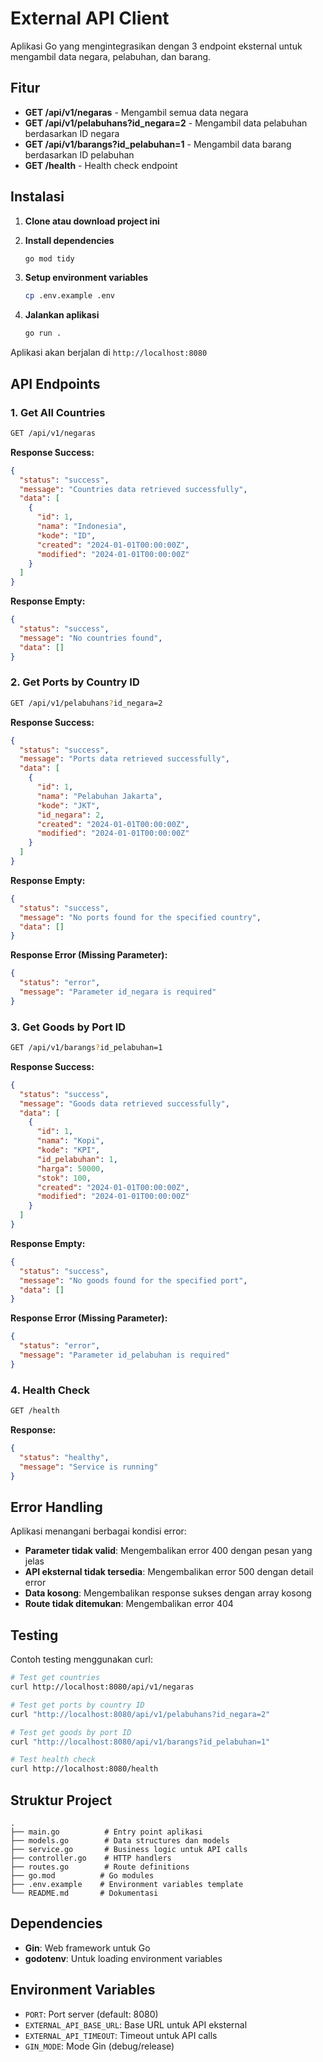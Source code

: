 # External API Client

Aplikasi Go yang mengintegrasikan dengan 3 endpoint eksternal untuk mengambil data negara, pelabuhan, dan barang.

## Fitur

- **GET /api/v1/negaras** - Mengambil semua data negara
- **GET /api/v1/pelabuhans?id_negara=2** - Mengambil data pelabuhan berdasarkan ID negara
- **GET /api/v1/barangs?id_pelabuhan=1** - Mengambil data barang berdasarkan ID pelabuhan
- **GET /health** - Health check endpoint

## Instalasi

1. **Clone atau download project ini**

2. **Install dependencies**
   ```bash
   go mod tidy
   ```
3. **Setup environment variables**
   ```bash
   cp .env.example .env
   ```

4. **Jalankan aplikasi**
   ```bash
   go run .
   ```

Aplikasi akan berjalan di `http://localhost:8080`

## API Endpoints

### 1. Get All Countries
```bash
GET /api/v1/negaras
```

**Response Success:**
```json
{
  "status": "success",
  "message": "Countries data retrieved successfully",
  "data": [
    {
      "id": 1,
      "nama": "Indonesia",
      "kode": "ID",
      "created": "2024-01-01T00:00:00Z",
      "modified": "2024-01-01T00:00:00Z"
    }
  ]
}
```

**Response Empty:**
```json
{
  "status": "success",
  "message": "No countries found",
  "data": []
}
```

### 2. Get Ports by Country ID
```bash
GET /api/v1/pelabuhans?id_negara=2
```

**Response Success:**
```json
{
  "status": "success",
  "message": "Ports data retrieved successfully",
  "data": [
    {
      "id": 1,
      "nama": "Pelabuhan Jakarta",
      "kode": "JKT",
      "id_negara": 2,
      "created": "2024-01-01T00:00:00Z",
      "modified": "2024-01-01T00:00:00Z"
    }
  ]
}
```

**Response Empty:**
```json
{
  "status": "success",
  "message": "No ports found for the specified country",
  "data": []
}
```

**Response Error (Missing Parameter):**
```json
{
  "status": "error",
  "message": "Parameter id_negara is required"
}
```

### 3. Get Goods by Port ID
```bash
GET /api/v1/barangs?id_pelabuhan=1
```

**Response Success:**
```json
{
  "status": "success",
  "message": "Goods data retrieved successfully",
  "data": [
    {
      "id": 1,
      "nama": "Kopi",
      "kode": "KPI",
      "id_pelabuhan": 1,
      "harga": 50000,
      "stok": 100,
      "created": "2024-01-01T00:00:00Z",
      "modified": "2024-01-01T00:00:00Z"
    }
  ]
}
```

**Response Empty:**
```json
{
  "status": "success",
  "message": "No goods found for the specified port",
  "data": []
}
```

**Response Error (Missing Parameter):**
```json
{
  "status": "error",
  "message": "Parameter id_pelabuhan is required"
}
```

### 4. Health Check
```bash
GET /health
```

**Response:**
```json
{
  "status": "healthy",
  "message": "Service is running"
}
```

## Error Handling

Aplikasi menangani berbagai kondisi error:

- **Parameter tidak valid**: Mengembalikan error 400 dengan pesan yang jelas
- **API eksternal tidak tersedia**: Mengembalikan error 500 dengan detail error
- **Data kosong**: Mengembalikan response sukses dengan array kosong
- **Route tidak ditemukan**: Mengembalikan error 404

## Testing

Contoh testing menggunakan curl:

```bash
# Test get countries
curl http://localhost:8080/api/v1/negaras

# Test get ports by country ID
curl "http://localhost:8080/api/v1/pelabuhans?id_negara=2"

# Test get goods by port ID
curl "http://localhost:8080/api/v1/barangs?id_pelabuhan=1"

# Test health check
curl http://localhost:8080/health
```

## Struktur Project

```
.
├── main.go          # Entry point aplikasi
├── models.go        # Data structures dan models
├── service.go       # Business logic untuk API calls
├── controller.go    # HTTP handlers
├── routes.go        # Route definitions
├── go.mod          # Go modules
├── .env.example    # Environment variables template
└── README.md       # Dokumentasi
```

## Dependencies

- **Gin**: Web framework untuk Go
- **godotenv**: Untuk loading environment variables

## Environment Variables

- `PORT`: Port server (default: 8080)
- `EXTERNAL_API_BASE_URL`: Base URL untuk API eksternal
- `EXTERNAL_API_TIMEOUT`: Timeout untuk API calls
- `GIN_MODE`: Mode Gin (debug/release)